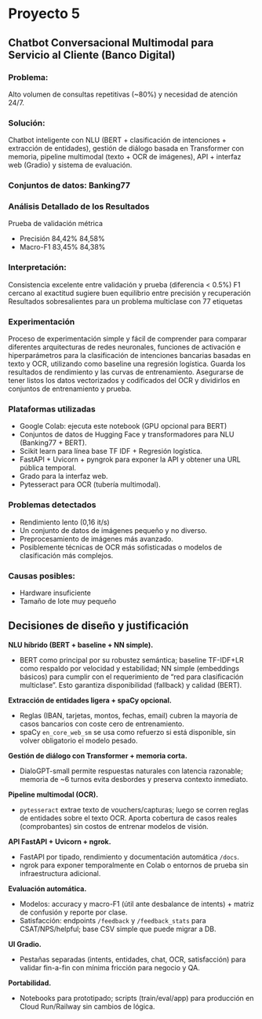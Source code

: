 # Proyecto 5
## Chatbot Conversacional Multimodal para Servicio al Cliente (Banco Digital)
### Problema:
Alto volumen de consultas repetitivas (~80%) y necesidad de atención 24/7.
### Solución:
Chatbot inteligente con NLU (BERT + clasificación de intenciones + extracción de entidades), gestión de diálogo basada en Transformer con memoria, pipeline multimodal (texto + OCR de imágenes), API + interfaz web (Gradio) y sistema de evaluación.
### Conjuntos de datos: Banking77

### Análisis Detallado de los Resultados
Prueba de validación métrica
- Precisión 84,42% 84,58% 
- Macro-F1 83,45% 84,38%
### Interpretación:
Consistencia excelente entre validación y prueba (diferencia < 0.5%) 
F1 cercano al exactitud sugiere buen equilibrio entre precisión y recuperación 
Resultados sobresalientes para un problema multiclase con 77 etiquetas
### Experimentación
Proceso de experimentación simple y fácil de comprender para comparar diferentes arquitecturas de redes neuronales, funciones de activación e hiperparámetros para la clasificación de intenciones bancarias basadas en texto y OCR, utilizando como baseline una regresión logística. 
Guarda los resultados de rendimiento y las curvas de entrenamiento. Asegurarse de tener listos los datos vectorizados y codificados del OCR y dividirlos en conjuntos de entrenamiento y prueba.
### Plataformas utilizadas
- Google Colab: ejecuta este notebook (GPU opcional para BERT)
- Conjuntos de datos de Hugging Face y transformadores para NLU (Banking77 + BERT).
- Scikit learn para línea base TF IDF + Regresión logística.
- FastAPI + Uvicorn + pyngrok para exponer la API y obtener una URL pública temporal.
- Grado para la interfaz web.
- Pytesseract para OCR (tubería multimodal).
### Problemas detectados
- Rendimiento lento (0,16 it/s)
- Un conjunto de datos de imágenes pequeño y no diverso.
- Preprocesamiento de imágenes más avanzado.
- Posiblemente técnicas de OCR más sofisticadas o modelos de clasificación más complejos.
### Causas posibles:
- Hardware insuficiente
- Tamaño de lote muy pequeño


## Decisiones de diseño y justificación

**NLU híbrido (BERT + baseline + NN simple).**  
- BERT como principal por su robustez semántica; baseline TF-IDF+LR como respaldo por velocidad y estabilidad; NN simple (embeddings básicos) para cumplir con el requerimiento de “red para clasificación multiclase”. Esto garantiza disponibilidad (fallback) y calidad (BERT).

**Extracción de entidades ligera + spaCy opcional.**  
- Reglas (IBAN, tarjetas, montos, fechas, email) cubren la mayoría de casos bancarios con coste cero de entrenamiento.
- spaCy `en_core_web_sm` se usa como refuerzo si está disponible, sin volver obligatorio el modelo pesado.

**Gestión de diálogo con Transformer + memoria corta.**  
- DialoGPT-small permite respuestas naturales con latencia razonable; memoria de ~6 turnos evita desbordes y preserva contexto inmediato.

**Pipeline multimodal (OCR).**  
- `pytesseract` extrae texto de vouchers/capturas; luego se corren reglas de entidades sobre el texto OCR. Aporta cobertura de casos reales (comprobantes) sin costos de entrenar modelos de visión.

**API FastAPI + Uvicorn + ngrok.**  
- FastAPI por tipado, rendimiento y documentación automática `/docs`.
- ngrok para exponer temporalmente en Colab o entornos de prueba sin infraestructura adicional.

**Evaluación automática.**  
- Modelos: accuracy y macro-F1 (útil ante desbalance de intents) + matriz de confusión y reporte por clase.
- Satisfacción: endpoints `/feedback` y `/feedback_stats` para CSAT/NPS/helpful; base CSV simple que puede migrar a DB.

**UI Gradio.**  
- Pestañas separadas (intents, entidades, chat, OCR, satisfacción) para validar fin-a-fin con mínima fricción para negocio y QA.

**Portabilidad.**  
- Notebooks para prototipado; scripts (train/eval/app) para producción en Cloud Run/Railway sin cambios de lógica.
